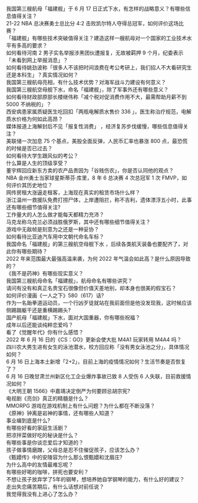 我国第三艘航母「福建舰」于 6 月 17 日正式下水，有怎样的战略意义？有哪些信息值得关注？  
21-22 NBA 总决赛勇士总比分 4:2 击败凯尔特人夺得总冠军，如何评价这场比赛？  
「福建舰」有哪些技术突破值得关注？建造这样一艘航母对一个国家的工业技术水平有多高的要求？  
如何看待河南 2 男子实名举报涉黑团伙遭报复，无故被羁押 9 个月，纪委表示「未看到网上举报消息」？  
如何看待姚劲波称「很多人不该把时间浪费在考公考研上，我们招人不大看研究生还是本科生」？真实情况如何？  
我国第三艘航母亮相，有什么技术优势？对海军战斗力建设有何意义？  
我国第三艘航空母舰下水，命名「福建舰」，除了军事外还有哪些意义？  
如何看待财政部原部长楼继伟称「减个税对促消费作用不大，最需帮助月薪不到 5000 不纳税的」？  
西安病患家属质疑医生吃回扣「两瓶电解质水售价 336 」，医生称治疗规范，电解质水价格为何如此高昂？  
媒体报道上海解封后不见「报复性消费」 ，经济复苏步伐缓慢，哪些信息值得关注？  
美联储一次加息 75 个基点，美股全面反弹，人民币汇率也暴涨 800 点，最恐慌的时候是否已过去？  
如何看待大学生跟风似的考公？  
什么算是人生的顶级享受？  
董宇辉回应新东方卖的农产品贵因为「谷贱伤农」，你是否认同他的观点？  
NBA 金州勇士当家球星斯蒂芬·库里，8 年 6 总决赛 4 次总冠军 1 次 FMVP，如何评价其历史地位？  
网传房租大涨逼走租客，上海现在真实的租赁市场什么样？  
浙江温州一救援队免费打捞尸体，上岸遭阻拦，称不吉利，遗体漂浮五小时，此事还有哪些细节值得关注?  
工作量大的人怎么做才能每天都精力充沛？  
马克龙称乌克兰必须战胜俄罗斯，其中还有哪些细节值得关注？  
游戏中无敌帧是刻意为之还是一种妥协？  
如何看待比亚迪汽车用中文朝代命名车标？  
我国命名「福建舰」的第三艘航空母舰下水 ，后续各类航天装备也要配齐了，对此你有哪些期待？  
2022 年来范围最大最强高温来袭，为何 2022 年气温会如此高？是什么原因导致的？  
《我不是药神》有哪些现实意义？  
我国第三艘航母命名「福建舰」，航母命名有哪些讲究？  
请问有没有和真正名贵宝石很像但价值天差地别，却本身也很美的假宝石？  
如何评价漫画《一人之下》580（617）话?  
作为一名跆拳道运动员，一个行凶歹徒就站在我前面但是他没发现我，这时候应该侧踢踹躯干还是重横踢踢头?  
国产航母「福建舰」下水，面对大国重器，你有哪些祝福？  
成年以后还能谈纯粹恋爱吗？  
看了《觉醒年代》你有什么感悟？  
2022 年 6 月 16 日的《CS：GO》更新会使大批 M4A1 玩家转用 M4A4 吗？  
四川农大男生进有女生的泳池潜水，校方回应称「没有男女泳池之分」，具体情况如何？  
6 月 16 日上海本土新增「2+2」，目前上海的疫情情况如何？生活节奏是否恢复了？  
6 月 16 日晚甘肃兰州新区化工企业爆炸事故已致 8 人受伤 6 人失联，目前救援情况如何？  
《大明王朝 1566》中嘉靖决定倒严为何要顾忌胡宗宪?  
电视剧《亮剑》真正的精髓是什么？  
MMORPG 游戏在游戏机制上有什么问题？为什么都在不断没落？  
《原神》钟离是岩神的事情，还有哪些人知道？  
事业编到底是什么?  
有哪些好看的家庭生活剧？  
把凉拌菜做好吃的秘诀是什么？  
有哪些事是你谈恋爱后才知道的？  
孩子做事情磨蹭，父母总是忍不住催促孩子，应该怎么办？  
《甄嬛传》中的安陵容为什么那么恨甄嬛和沈眉庄?  
为什么高中的友情最难忘呢？  
有哪些好喝的咖啡，拼死也要安利？  
不想让孩子放弃学了5年的钢琴，想培养她自学钢琴的能力，有什么好的建议？  
走出失恋痛苦期后，有什么话想对前任说？  
我觉得我没有上进心了怎么办？  
